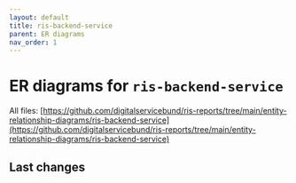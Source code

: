```yaml
---
layout: default
title: ris-backend-service
parent: ER diagrams
nav_order: 1
---
```


# ER diagrams for `ris-backend-service`
All files: [https://github.com/digitalservicebund/ris-reports/tree/main/entity-relationship-diagrams/ris-backend-service](https://github.com/digitalservicebund/ris-reports/tree/main/entity-relationship-diagrams/ris-backend-service)

## Last changes
